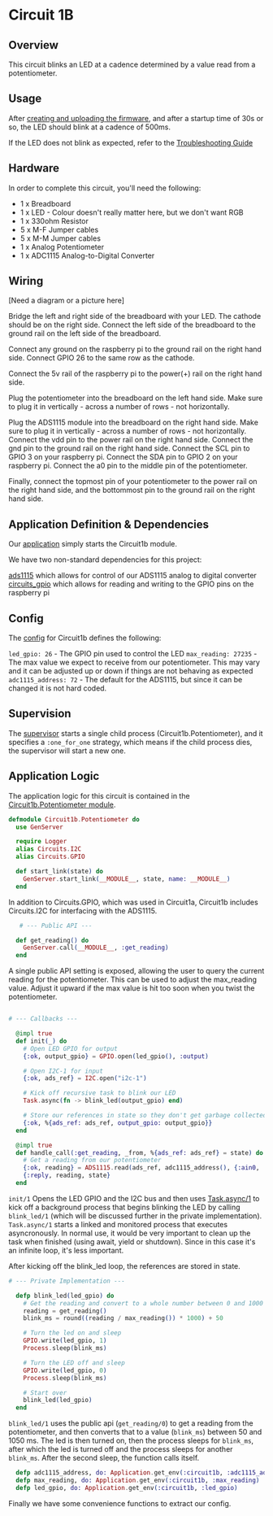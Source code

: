 # Circuit 1B

## Overview

This circuit blinks an LED at a cadence determined by a value read from a potentiometer.

## Usage

After [creating and uploading the firmware](../../FIRMWARE.md), and after a startup time of 30s or so, the LED should blink at a cadence of 500ms.

If the LED does not blink as expected, refer to the [Troubleshooting Guide](../../TROUBLESHOOTING.md)

## Hardware

In order to complete this circuit, you'll need the following:

- 1 x Breadboard
- 1 x LED - Colour doesn't really matter here, but we don't want RGB
- 1 x 330ohm Resistor
- 5 x M-F Jumper cables
- 5 x M-M Jumper cables
- 1 x Analog Potentiometer
- 1 x ADC1115 Analog-to-Digital Converter

## Wiring

[Need a diagram or a picture here]

Bridge the left and right side of the breadboard with your LED.  The cathode should be on the right side.  Connect the left side of the breadboard to the ground rail on the left side of the breadboard.

Connect any ground on the raspberry pi to the ground rail on the right hand side.  Connect GPIO 26 to the same row as the cathode.

Connect the 5v rail of the raspberry pi to the power(+) rail on the right hand side. 

Plug the potentiometer into the breadboard on the left hand side.  Make sure to plug it in vertically - across a number of rows - not horizontally. 

Plug the ADS1115 module into the breadboard on the right hand side.  Make sure to plug it in vertically - across a number of rows - not horizontally.  Connect the vdd pin to the power rail on the right hand side.  Connect the gnd pin to the ground rail on the right hand side.  Connect the SCL pin to GPIO 3 on your raspberry pi.  Connect the SDA pin to GPIO 2 on your raspberry pi.  Connect the a0 pin to the middle pin of the potentiometer.

Finally, connect the topmost pin of your potentiometer to the power rail on the right hand side, and the bottommost pin to the ground rail on the right hand side.

## Application Definition & Dependencies

Our [application](./mix.exs) simply starts the Circuit1b module.

We have two non-standard dependencies for this project:

[ads1115](https://hexdocs.pm/ads1115/readme.html) which allows for control of our ADS1115 analog to digital converter
[circuits_gpio](https://hexdocs.pm/circuits_gpio/Circuits.GPIO.html) which allows for reading and writing to the GPIO pins on the raspberry pi

## Config

The [config](./config/config.exs) for Circuit1b defines the following:

`led_gpio: 26` - The GPIO pin used to control the LED
`max_reading: 27235` - The max value we expect to receive from our potentiometer.  This may vary and it can be adjusted up or down if things are not behaving as expected
`adc1115_address: 72` - The default for the ADS1115, but since it can be changed it is not hard coded.


## Supervision

The [supervisor](./lib/supervisor.ex) starts a single child process (Circuit1b.Potentiometer), and it specifies a `:one_for_one` strategy, which means if the child process dies, the supervisor will start a new one. 

## Application Logic

The application logic for this circuit is contained in the [Circuit1b.Potentiometer module](./lib/potentiometer.ex).

```elixir
defmodule Circuit1b.Potentiometer do
  use GenServer

  require Logger
  alias Circuits.I2C
  alias Circuits.GPIO

  def start_link(state) do
    GenServer.start_link(__MODULE__, state, name: __MODULE__)
  end
```

In addition to Circuits.GPIO, which was used in Circuit1a, Circuit1b includes Circuits.I2C for interfacing with the ADS1115.

```elixir
   # --- Public API ---

  def get_reading() do
    GenServer.call(__MODULE__, :get_reading)
  end
```

A single public API setting is exposed, allowing the user to query the current reading for the potentiometer.  This can be used to adjust the max_reading value.  Adjust it upward if the max value is hit too soon when you twist the potentiometer.

```elixir

# --- Callbacks ---

  @impl true
  def init(_) do
    # Open LED GPIO for output
    {:ok, output_gpio} = GPIO.open(led_gpio(), :output)

    # Open I2C-1 for input
    {:ok, ads_ref} = I2C.open("i2c-1")

    # Kick off recursive task to blink our LED
    Task.async(fn -> blink_led(output_gpio) end)

    # Store our references in state so they don't get garbage collected
    {:ok, %{ads_ref: ads_ref, output_gpio: output_gpio}}
  end

  @impl true
  def handle_call(:get_reading, _from, %{ads_ref: ads_ref} = state) do
    # Get a reading from our potentiometer
    {:ok, reading} = ADS1115.read(ads_ref, adc1115_address(), {:ain0, :gnd}, 6144)
    {:reply, reading, state}
  end
```

`init/1` Opens the LED GPIO and the I2C bus and then uses [Task.async/1]() to kick off a background process that begins blinking the LED by calling `blink_led/1` (which will be discussed further in the private implementation).  `Task.async/1` starts a linked and monitored process that executes asyncronously.  In normal use, it would be very important to clean up the task when finished (using await, yield or shutdown).  Since in this case it's an infinite loop, it's less important.

After kicking off the blink_led loop, the references are stored in state.

```elixir
# --- Private Implementation ---

  defp blink_led(led_gpio) do
    # Get the reading and convert to a whole number between 0 and 1000
    reading = get_reading()
    blink_ms = round((reading / max_reading()) * 1000) + 50

    # Turn the led on and sleep
    GPIO.write(led_gpio, 1)
    Process.sleep(blink_ms)

    # Turn the LED off and sleep
    GPIO.write(led_gpio, 0)
    Process.sleep(blink_ms)

    # Start over
    blink_led(led_gpio)
  end

```
`blink_led/1` uses the public api (`get_reading/0`) to get a reading from the potentiometer, and then converts that to a value (`blink_ms`) between 50 and 1050 ms.  The led is then turned on, then the process sleeps for `blink_ms`, after which the led is turned off and the process sleeps for another `blink_ms`.  After the second sleep, the function calls itself.

```elixir
  defp adc1115_address, do: Application.get_env(:circuit1b, :adc1115_address)
  defp max_reading, do: Application.get_env(:circuit1b, :max_reading)
  defp led_gpio, do: Application.get_env(:circuit1b, :led_gpio)
```

Finally we have some convenience functions to extract our config.
